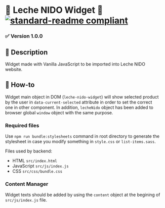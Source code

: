 # 🥛 Leche NIDO Widget 🥛 [![standard-readme compliant](https://img.shields.io/badge/readme%20style-standard-brightgreen.svg?style=flat-square)](https://github.com/RichardLitt/standard-readme)

### ✅ Version 1.0.0

## 🔖 Description

Widget made with Vanilla JavaScript to be imported into Leche NIDO website.

## 📖 How-to

Widget main object in DOM (`leche-nido-widget`) will show selected product by the user in `data-current-selected` attribute in order to set the correct one in other component. In addition, `lecheNido` object has been added to browser global `window` object with the same purpose.

### Required files

Use `npm run bundle:stylesheets` command in root directory to generate the stylesheet in case you modify something in `style.css` or `list-items.sass`.

Files used by backend:

- HTML `src/index.html`
- JavaScript `src/js/index.js`
- CSS `src/css/bundle.css`

### Content Manager

Widget texts should be added by using the `content` object at the begining of `src/js/index.js` file.
